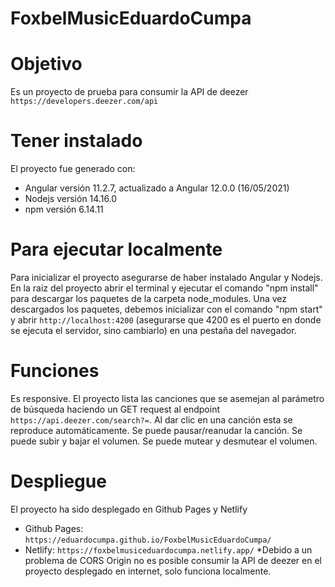 # FoxbelMusicEduardoCumpa

# Objetivo
Es un proyecto de prueba para consumir la API de deezer `https://developers.deezer.com/api`

# Tener instalado
El proyecto fue generado con:
 - Angular versión 11.2.7, actualizado a Angular 12.0.0 (16/05/2021)
 - Nodejs versión 14.16.0
 - npm versión 6.14.11

# Para ejecutar localmente
Para inicializar el proyecto asegurarse de haber instalado Angular y Nodejs.
En la raiz del proyecto abrir el terminal y ejecutar el comando "npm install" para descargar los paquetes de la carpeta node_modules.
Una vez descargados los paquetes, debemos inicializar con el comando "npm start" y abrir `http://localhost:4200` (asegurarse que 4200 es el puerto en donde se ejecuta el servidor, sino cambiarlo) en una pestaña del navegador.

# Funciones
Es responsive.
El proyecto lista las canciones que se asemejan al parámetro de búsqueda haciendo un GET request al endpoint `https://api.deezer.com/search?=`.
Al dar clic en una canción esta se reproduce automáticamente.
Se puede pausar/reanudar la canción.
Se puede subir y bajar el volumen.
Se puede mutear y desmutear el volumen.

# Despliegue
El proyecto ha sido desplegado en Github Pages y Netlify 
 - Github Pages: `https://eduardocumpa.github.io/FoxbelMusicEduardoCumpa/`
 - Netlify: `https://foxbelmusiceduardocumpa.netlify.app/`
*Debido a un problema de CORS Origin no es posible consumir la API de deezer en el proyecto desplegado en internet, solo funciona localmente.

